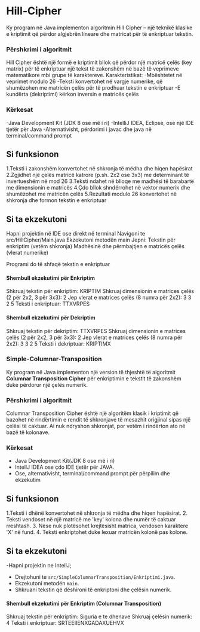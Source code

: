 # Hill-Cipher


Ky program në Java implementon algoritmin Hill Cipher – një teknikë klasike e kriptimit që përdor algjebrën lineare dhe matricat për të enkriptuar tekstin.
### Përshkrimi i algoritmit
Hill Cipher është një formë e kriptimit bllok që përdor një matricë çelës (key matrix) për të enkriptuar një tekst të zakonshëm në bazë të veprimeve matematikore mbi grupe të karaktereve.
Karakteristikat:
-Mbështetet në veprimet modulo 26
-Teksti konvertohet në vargje numerike, që shumëzohen me matricën çelës për të prodhuar tekstin e enkriptuar
-E kundërta (dekriptimi) kërkon inversin e matricës çelës

### Kërkesat

-Java Development Kit (JDK 8 ose më i ri)
-IntelliJ IDEA, Eclipse, ose një IDE tjetër për Java
-Alternativisht, përdorimi i javac dhe java në terminal/command prompt

## Si funksionon

1.Teksti i zakonshëm konvertohet në shkronja të mëdha dhe hiqen hapësirat
2.Zgjidhet një çelës matricë katrore (p.sh. 2x2 ose 3x3) me determinant të invertueshëm në mod 26
3.Teksti ndahet në blloqe me madhësi të barabartë me dimensionin e matricës
4.Çdo bllok shndërrohet në vektor numerik dhe shumëzohet me matricën çelës
5.Rezultati modulo 26 konvertohet në shkronja dhe formon tekstin e enkriptuar

## Si ta ekzekutoni
Hapni projektin në IDE ose direkt në terminal
Navigoni te src/HillCipher/Main.java
Ekzekutoni metodën main
Jepni:
Tekstin për enkriptim (vetëm shkronja)
Madhësinë dhe përmbajtjen e matricës çelës (vlerat numerike)

Programi do të shfaqë tekstin e enkriptuar

#### Shembull ekzekutimi për Enkriptim 
Shkruaj tekstin për enkriptim: KRIPTIM
Shkruaj dimensionin e matrices çelës (2 për 2x2, 3 për 3x3): 2
Jep vlerat e matrices çelës (8 numra për 2x2): 3 3 2 5
Teksti i enkriptuar: TTXVRPES

#### Shembull ekzekutimi për Dekriptim
Shkruaj tekstin për dekriptim: TTXVRPES
Shkruaj dimensionin e matrices çelës (2 për 2x2, 3 për 3x3): 2
Jep vlerat e matrices çelës (8 numra për 2x2): 3 3 2 5
Teksti i dekriptuar: KRIPTIMX


### Simple-Columnar-Transposition

Ky program në Java implementon një version të thjeshtë të algoritmit **Columnar Transposition Cipher** për enkriptimin e tekstit të zakonshëm duke përdorur një çelës numerik.
### Përshkrimi i algoritmit
Columnar Transposition Cipher është një algoritëm klasik i kriptimit që bazohet
në rindërtimin e rendit të shkronjave të mesazhit origjinal sipas një çelësi të
caktuar. Ai nuk ndryshon shkronjat, por vetëm i rindërton ato në bazë të kolonave.

### Kërkesat
- Java Development Kit(JDK 8 ose më i ri)
- IntellJ IDEA ose çdo IDE tjetër për JAVA.
- Ose, alternativisht, terminal/command prompt për përpilim dhe ekzekutim

## Si funksionon 
1.Teksti i dhënë konvertohet në shkronja të mëdha dhe hiqen hapësirat.
2. Teksti vendoset në një matricë me 'key' kolona dhe numër të caktuar rreshtash.
3. Nëse nuk plotësohet krejtësisht matrica, vendosen karaktere 'X' në fund.
4. Teksti enkriptohet duke lexuar matricën kolonë pas kolone. 

## Si ta ekzekutoni
-Hapni projektin ne IntellJ;
- Drejtohuni te `src/SimpleColumnarTransposition/Enkriptimi.java`.
- Ekzekutoni metodën `main`.
- Shkruani tekstin që dëshironi të enkriptoni dhe çelësin numerik. 


#### Shembull ekzekutimi për Enkriptim (Columnar Transposition)
Shkruaj tekstin për enkriptim: Siguria e te dhenave
Shkruaj çelësin numerik: 4
Teksti i enkriptuar: SRTEEIIENXGADAXUEHVX




